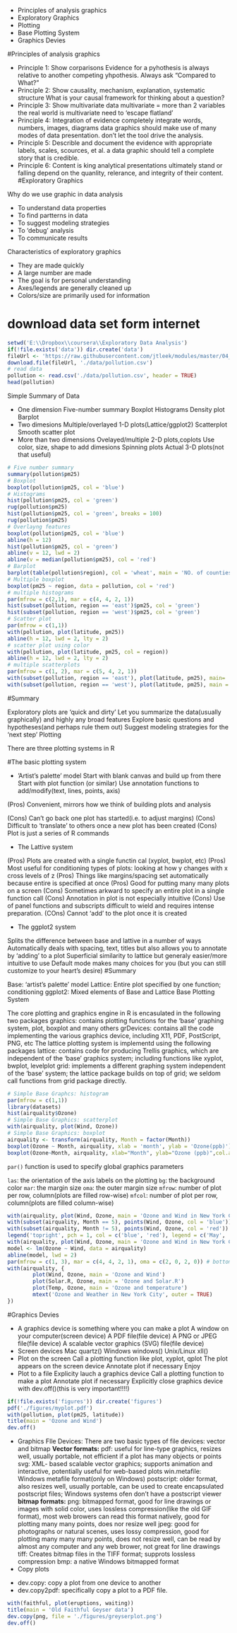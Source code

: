* Principles of analysis graphics
* Exploratory Graphics
* Plotting
* Base Plotting System
* Graphics Devies

#Principles of analysis graphics

* Principle 1: Show corparisons 
Evidence for a pyhothesis is always relative to another competing yhpothesis.
Always ask “Compared to What?”
* Principle 2: Show causality, mechanism, explanation, systematic structure 
What is your causal framework for thinking about a question?
* Principle 3: Show multivariate data 
multivariate = more than 2 variables
the real world is multivariate
need to ‘escape flatland’
* Principle 4: Integration of evidence 
completely integrate words, numbers, images, diagrams
data graphics should make use of many modes of data presentation.
don’t let the tool drive the analysis.
* Principle 5: Describle and document the evidence with appropriate labels, scales, scources, et al. 
a data graphic should tell a complete story that is credible.
* Principle 6: Content is king 
analytical presentations ultimately stand or falling depend on the quanlity, relerance, and integrity of their content.
#Exploratory Graphics

Why do we use graphic in data analysis

* To understand data properties
* To find partterns in data
* To suggest modeling strategies
* To ‘debug’ analysis
* To communicate results

Characteristics of exploratory graphics

* They are made quickly
* A large number are made
* The goal is for personal understanding
* Axes/legends are generally cleaned up
* Colors/size are primarily used for information
# download data set form internet
```r
setwd('E:\\Dropbox\\coursera\\Exploratory Data Analysis')
if(!file.exists('data')) dir.create('data')
fileUrl <- 'https://raw.githubusercontent.com/jtleek/modules/master/04_ExploratoryAnalysis/exploratoryGraphs/data/avgpm25.csv'
download.file(fileUrl, './data/pollution.csv')
# read data
pollution <- read.csv('./data/pollution.csv', header = TRUE)
head(pollution)
```
Simple Summary of Data

* One dimension 
Five-number summary
Boxplot
Histograms
Density plot
Barplot
* Two dimesions 
Multiple/overlayed 1-D plots(Lattice/ggplot2)
Scatterplot
Smooth scatter plot
* More than two dimensions 
Ovelayed/multiple 2-D plots,coplots
Use color, size, shape to add dimesions
Spinning plots
Actual 3-D plots(not that useful)
```r
# Five number summary
summary(pollution$pm25)
# Boxplot
boxplot(pollution$pm25, col = 'blue')
# Histograms
hist(pollution$pm25, col = 'green')
rug(pollution$pm25)
hist(pollution$pm25, col = 'green', breaks = 100)
rug(pollution$pm25)
# Overlayng features
boxplot(pollution$pm25, col = 'blue')
abline(h = 12)
hist(pollution$pm25, col = 'green')
abline(v = 12, lwd = 2)
abline(v = median(pollution$pm25), col = 'red')
# Barplot
barplot(table(pollution$region), col = 'wheat', main = 'NO. of counties in each region')
# Multiple boxplot
boxplot(pm25 ~ region, data = pollution, col = 'red')
# multiple histograms
par(mfrow = c(2,1), mar = c(4, 4, 2, 1))
hist(subset(pollution, region == 'east')$pm25, col = 'green')
hist(subset(pollution, region == 'west')$pm25, col = 'green')
# Scatter plot
par(mfrow = c(1,1))
with(pollution, plot(latitude, pm25))
abline(h = 12, lwd = 2, lty = 2)
# scatter plot using color
with(pollution, plot(latitude, pm25, col = region))
abline(h = 12, lwd = 2, lty = 2)
# multiple scatterplots
par(mfrow = c(1, 2), mar = c(5, 4, 2, 1))
with(subset(pollution, region == 'east'), plot(latitude, pm25), main= 'East')
with(subset(pollution, region == 'west'), plot(latitude, pm25), main = 'West')
```

#Summary

Exploratory plots are ‘quick and dirty’
Let you summarize the data(usually graphically) and highly any broad features
Explore basic questions and hypotheses(and perhaps rule them out)
Suggest modeling strategies for the ‘next step’
Plotting

There are three plotting systems in R

#The basic plotting system

* ’Artist’s palette’ model
Start with blank canvas and build up from there
Start with plot function (or similar)
Use annotation functions to add/modify(text, lines, points, axis)

(Pros) Convenient, mirrors how we think of building plots and analysis

(Cons) Can’t go back one plot has started(i.e. to adjust margins)
(Cons) Difficult to ‘translate’ to others once a new plot has been created
(Cons) Plot is just a series of R commands
* The Lattive system

(Pros) Plots are created with a single functin cal (xyplot, bwplot, etc)
(Pros) Most useful for conditioning types of plots: looking at how y changes with x cross levels of z
(Pros) Things like margins/spacing set automatically because entire is specified at once
(Pros) Good for putting many many plots on a screen
(Cons) Sometimes arkward to specify an entire plot in a single function call
(Cons) Annotation in plot is not especially intuitive
(Cons) Use of panel functions and subscripts difficult to wield and requires intense preparation.
(COns) Cannot ‘add’ to the plot once it is created
* The ggplot2 system

Splits the difference between base and lattive in a number of ways
Automatically deals with spacing, text, titles but also allows you to annotate by ‘adding’ to a plot
Superficial similarity to lattice but generaly easier/more intuitive to use
Default mode makes many choices for you (but you can still customize to your heart’s desire)
#Summary

Base: ‘artist’s palette’ model
Lattice: Entire plot specified by one function; conditioning
ggplot2: Mixed elements of Base and Lattice
Base Plotting System

The core plotting and graphics engine in R is encasulated in the following two packages 
graphics: contains plotting functions for the ‘base’ graphing system, plot, boxplot and many others
grDevices: contains all the code implementing the various graphics device, including X11, PDF, PostScript, PNG, etc
The lattice plotting system is implementd using the following packages 
lattice: contains code for producing Trellis graphics, which are independent of the ‘base’ graphics system; including functions like xyplot, bwplot, levelplot
grid: implements a different graphing system independent of the ‘base’ system; the lattice package builds on top of grid; we seldom call functions from grid package directly.
```r
# Simple Base Graphcs: histogram
par(mfrow = c(1,1))
library(datasets)
hist(airquality$Ozone)
# Simple Base Graphics: scatterplot
with(airquality, plot(Wind, Ozone))
# Simple Base Graphics: boxplot
airquality <- transform(airquality, Month = factor(Month))
boxplot(Ozone ~ Month, airquality, xlab = 'month', ylab = 'Ozone(ppb)')
boxplot(Ozone~Month, airquality, xlab="Month", ylab="Ozone (ppb)",col.axis="blue",col.lab="red")
```
`par()` function is used to specify global graphics parameters

`las`: the orientation of the axis labels on the plotting
`bg`: the background color
`mar`: the margin size
`oma`: the outer margin size
`mfrow`: number of plot per row, column(plots are filled row-wise)
`mfcol`: number of plot per row, column(plots are filled column-wise)
```r
with(airquality, plot(Wind, Ozone, main = 'Ozone and Wind in New York City'), type = 'n')
with(subset(airquality, Month == 5), points(Wind, Ozone, col = 'blue'))
with(subset(airquality, Month != 5), points(Wind, Ozone, col = 'red'))
legend('topright', pch = 1, col = c('blue', 'red'), legend = c('May', 'Other months'))
with(airquality, plot(Wind, Ozone, main = 'Ozone and Wind in New York City'), pch = 5)
model <- lm(Ozone ~ Wind, data = airquality)
abline(model, lwd = 2)
par(mfrow = c(1, 3), mar = c(4, 4, 2, 1), oma = c(2, 0, 2, 0)) # bottom left top right
with(airquality, {
        plot(Wind, Ozone, main = 'Ozone and Wind')
        plot(Solar.R, Ozone, main = 'Ozone and Solar.R')
        plot(Temp, Ozone, main = 'Ozone and temperature')
        mtext('Ozone and Weather in New York City', outer = TRUE)
})
```
#Graphics Devies

* A graphics device is something where you can make a plot 
  A window on your computer(screen device)
A PDF file(file device)
A PNG or JPEG file(file device)
A scalable vector graphics (SVG) file(file device)
* Screen devices 
Mac quartz()
Windows windows()
Unix/Linux xll()
* Plot on the screen 
Call a plotting function like plot, xyplot, qplot
The plot appears on the screen device
Annotate plot if necessary
Enjoy
* Plot to a file 
Explicity lauch a graphics device
Call a plotting function to make a plot
Annotate plot if necessary
Explicitly close graphics device with dev.off()(this is very important!!!!)
```r
if(!file.exists('figures')) dir.create('figures')
pdf('./figures/myplot.pdf')
with(pollution, plot(pm25, latitude))
title(main = 'Ozone and Wind')
dev.off()
```
* Graphics FIle Devices: There are two basic types of file devices: vector and bitmap 
**Vector formats:**
pdf: useful for line-type graphics, resizes well, usually portable, not efficient if a plot has many objects or points
svg: XML- based scalable vector graphics; supports animation and interactive, potentially useful for web-based plots
win.metafile: Windows metafile format(only on Windows)
postscript: older format, also resizes well, usually portable, can be used to create encapsulated postscript files; Windows systems ofen don’t have a postscript viewer
**bitmap formats:** 
png: bitmapped format, good for line drawings or images with solid color, uses lossless compression(like the old GIF format), most web browers can read this format natively, good for plotting many many points, does nor resize well
jpeg: good for photographs or natural scenes, uses lossy compression, good for plotting many many many points, does not resize well, can be read by almost any computer and any web brower, not great for line drawings
tiff: Creates bitmap files in the TIFF format; supprots lossless compression
bmp: a native Windows bitmapped format
* Copy plots 
- dev.copy: copy a plot from one device to another 
- dev.copy2pdf: specifically copy a plot to a PDF file.
```r
with(faithful, plot(eruptions, waiting))
title(main = 'Old Faithful Geyser data')
dev.copy(png, file = './figures/greyserplot.png')
dev.off()
```
